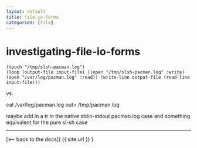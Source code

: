 ```yaml
---
layout: default
title: file-io-forms
categories: [file]
---
```

# investigating-file-io-forms


```
(touch "/tmp/slsh-pacman.log")
(loop (output-file input-file) ((open "/tmp/slsh-pacman.log" :write) (open "/var/log/pacman.log" :read)) (write-line output-file (read-line input-file)))
```

vs.

cat /var/log/pacman.log out> /tmp/pacman.log


maybe add in a tr in the native stdin-stdout pacman.log case and something equivalent for the pure sl-sh case
<hr>
[<-- back to the docs]( {{ site.url }} )

